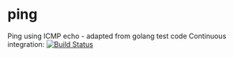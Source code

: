 ping
====

Ping using ICMP echo - adapted from golang test code
Continuous integration: [![Build Status](https://travis-ci.org/SLonger/cache2go.svg?branch=dev)](https://travis-ci.org/SLonger/cache2go)

